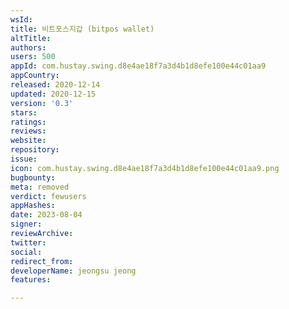 ```yaml
---
wsId: 
title: 비트포스지갑 (bitpos wallet)
altTitle: 
authors: 
users: 500
appId: com.hustay.swing.d8e4ae18f7a3d4b1d8efe100e44c01aa9
appCountry: 
released: 2020-12-14
updated: 2020-12-15
version: '0.3'
stars: 
ratings: 
reviews: 
website: 
repository: 
issue: 
icon: com.hustay.swing.d8e4ae18f7a3d4b1d8efe100e44c01aa9.png
bugbounty: 
meta: removed
verdict: fewusers
appHashes: 
date: 2023-08-04
signer: 
reviewArchive: 
twitter: 
social: 
redirect_from: 
developerName: jeongsu jeong
features: 

---
```


